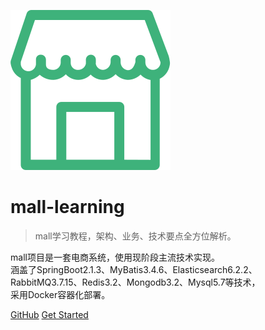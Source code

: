 ![logo](images/mall.svg)

# mall-learning

> mall学习教程，架构、业务、技术要点全方位解析。

mall项目是一套电商系统，使用现阶段主流技术实现。  
涵盖了SpringBoot2.1.3、MyBatis3.4.6、Elasticsearch6.2.2、  
RabbitMQ3.7.15、Redis3.2、Mongodb3.2、Mysql5.7等技术，  
采用Docker容器化部署。

[GitHub](https://github.com/dww410/javaweb-learning)
[Get Started](README.md)
